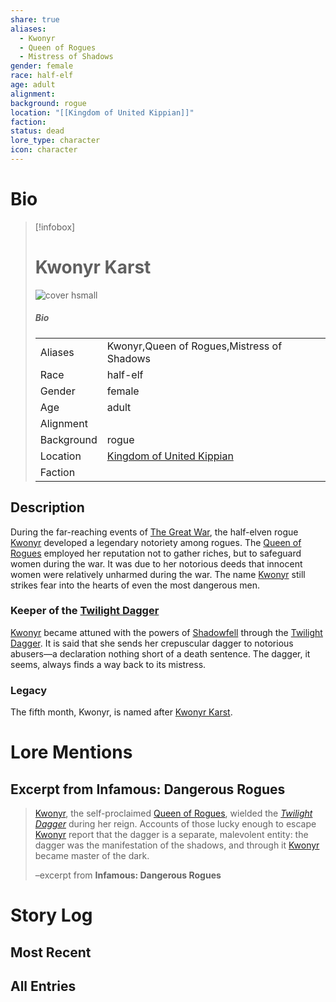 ```yaml
---
share: true
aliases:
  - Kwonyr
  - Queen of Rogues
  - Mistress of Shadows
gender: female
race: half-elf
age: adult
alignment: 
background: rogue
location: "[[Kingdom of United Kippian]]"
faction: 
status: dead
lore_type: character
icon: character
---
```

# Bio
> [!infobox]
> # Kwonyr Karst
> ![cover hsmall](insertimage.png)
> ##### Bio
> |  |  |
> | ---- | ---- |
> | Aliases | Kwonyr,Queen of Rogues,Mistress of Shadows|
> | Race| half-elf |
> | Gender| female|
> | Age | adult|
> | Alignment|| 
> | Background| rogue|
> | Location|  [Kingdom of United Kippian](../../Locations/Kingdoms/Kingdom%20of%20United%20Kippian.md)|
> | Faction| | 
## Description
During the far-reaching events of [The Great War](../Kippian-Sumber%20War.md), the half-elven rogue [Kwonyr](Kwonyr%20Karst.md) developed a legendary notoriety among rogues. The [Queen of Rogues](Kwonyr%20Karst.md) employed her reputation not to gather riches, but to safeguard women during the war. It was due to her notorious deeds that innocent women were relatively unharmed during the war. The name [Kwonyr](Kwonyr%20Karst.md) still strikes fear into the hearts of even the most dangerous men.
### Keeper of the [Twilight Dagger](../../Items/Mythic%20Items/Twilight%20Dagger.md)
[Kwonyr](Kwonyr%20Karst.md) became attuned with the powers of [Shadowfell](../../Locations/Planes/Shadowfell.md) through the [Twilight Dagger](../../Items/Mythic%20Items/Twilight%20Dagger.md). It is said that she sends her crepuscular dagger to notorious abusers—a declaration nothing short of a death sentence. The dagger, it seems, always finds a way back to its mistress.
### Legacy
The fifth month, Kwonyr, is named after [Kwonyr Karst](Kwonyr%20Karst.md).
# Lore Mentions
## Excerpt from **Infamous: Dangerous Rogues**
>[Kwonyr](Kwonyr%20Karst.md), the self-proclaimed [Queen of Rogues](Kwonyr%20Karst.md), wielded the *[Twilight Dagger](../../Items/Mythic%20Items/Twilight%20Dagger.md)* during her reign. Accounts of those lucky enough to escape [Kwonyr](Kwonyr%20Karst.md) report that the dagger is a separate, malevolent entity: the dagger was the manifestation of the shadows, and through it [Kwonyr](Kwonyr%20Karst.md) became master of the dark.
>
>–excerpt from **Infamous: Dangerous Rogues**
# Story Log
## Most Recent

## All Entries
